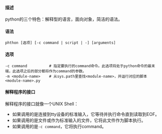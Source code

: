 #### 描述

python的三个特色：解释型的语言，面向对象，简洁的语法。

#### 语法

```
phthon [选项] [-c command | script | -] [arguments]
```

#### 选项

```
-c command			# 指定要执行的command命令。此选项将处于python命令的最末端，此选项之后的部分都将作为command的参数。
-m <module-name>	# 从sys.path里查找<module-name>，并运行对应的脚本<module-name>.py
```

#### 解释程序的接口

解释程序的接口就像一个UNIX Shell：

- 如果调用的是连接到tty设备的标准输入，它等待并执行命令直到读取到EOF。
- 如果调用的是文件或作为标准输入的文件，它将此文件作为脚本执行。
- 如果调用的是`-c command`，它将执行command。